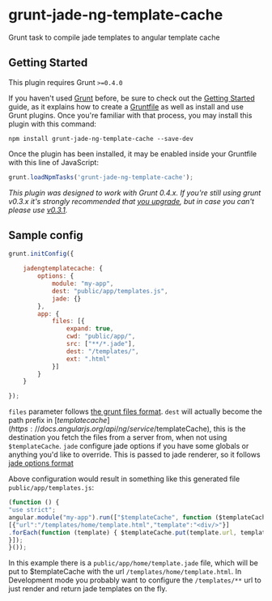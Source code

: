 # grunt-jade-ng-template-cache
Grunt task to compile jade templates to angular template cache

## Getting Started
This plugin requires Grunt `>=0.4.0`

If you haven't used [Grunt](http://gruntjs.com/) before, be sure to check out the [Getting Started](http://gruntjs.com/getting-started) guide, as it explains how to create a [Gruntfile](http://gruntjs.com/sample-gruntfile) as well as install and use Grunt plugins. Once you're familiar with that process, you may install this plugin with this command:

```shell
npm install grunt-jade-ng-template-cache --save-dev
```

Once the plugin has been installed, it may be enabled inside your Gruntfile with this line of JavaScript:

```js
grunt.loadNpmTasks('grunt-jade-ng-template-cache');
```

*This plugin was designed to work with Grunt 0.4.x. If you're still using grunt v0.3.x it's strongly recommended that [you upgrade](http://gruntjs.com/upgrading-from-0.3-to-0.4), but in case you can't please use [v0.3.1](https://github.com/gruntjs/grunt-contrib-stylus/tree/grunt-0.3-stable).*


## Sample config

````javascript
grunt.initConfig({

    jadengtemplatecache: {
        options: {
            module: "my-app",
            dest: "public/app/templates.js",
            jade: {}
        },
        app: {
            files: [{
                expand: true,
                cwd: "public/app/",
                src: ["**/*.jade"],
                dest: "/templates/",
                ext: ".html"
            }]
        }
    }

});
````

`files` parameter follows [the grunt files format](http://gruntjs.com/configuring-tasks#files).
`dest` will actually become the path prefix in [$templatecache](https://docs.angularjs.org/api/ng/service/$templateCache), this is the destination you fetch the files from a server from, when not using `$templateCache`.
`jade` configure jade options if you have some globals or anything you'd like to override. This is passed to jade renderer, so it follows [jade options format](http://jade-lang.com/api/)

Above configuration would result in something like this generated file `public/app/templates.js`:

````javascript
(function () {
"use strict";
angular.module("my-app").run(["$templateCache", function ($templateCache) {
[{"url":"/templates/home/template.html","template":"<div/>"}]
.forEach(function (template) { $templateCache.put(template.url, template.template); });
}]);
}());
````

In this example there is a `public/app/home/template.jade` file, which will be put to $templateCache
with the url `/templates/home/template.html`. In Development mode you probably want to configure the
`/templates/**` url to just render and return jade templates on the fly.
